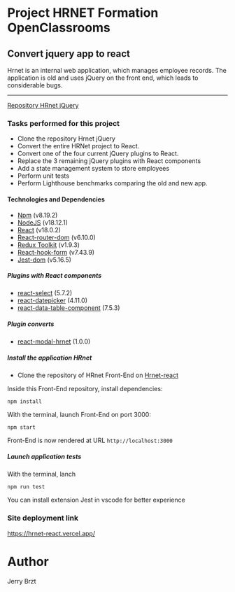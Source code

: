# Project HRNET Formation OpenClassrooms

## Convert jquery app to react

Hrnet is an internal web application, which manages employee records. The application is old and uses jQuery on the front end, which leads to considerable bugs.

---

[Repository HRnet jQuery](https://github.com/OpenClassrooms-Student-Center/P12_Front-end.git)

### Tasks performed for this project

- Clone the repository Hrnet jQuery
- Convert the entire HRNet project to React.
- Convert one of the four current jQuery plugins to React.
- Replace the 3 remaining jQuery plugins with React components
- Add a state management system to store employees
- Perform unit tests
- Perform Lighthouse benchmarks comparing the old and new app.

#### Technologies and Dependencies

- [Npm](https://www.npmjs.com/package/npm) (v8.19.2)
- [NodeJS](https://nodejs.org/en/) (v18.12.1)
- [React](https://fr.reactjs.org/) (v18.0.2)
- [React-router-dom](https://reactrouter.com/) (v6.10.0)
- [Redux Toolkit](https://redux-toolkit.js.org/) (v1.9.3)
- [React-hook-form](https://react-hook-form.com/) (v7.43.9)
- [Jest-dom](https://testing-library.com/docs/ecosystem-jest-dom/) (v5.16.5)

##### Plugins with React components

- [react-select](https://react-select.com/) (5.7.2)
- [react-datepicker](https://reactdatepicker.com/) (4.11.0)
- [react-data-table-component](https://react-data-table-component.netlify.app) (7.5.3)

##### Plugin converts

- [react-modal-hrnet](https://github.com/Jerry-bz/react-modal-hrnet.git) (1.0.0)

##### Install the application HRnet

- Clone the repository of HRnet Front-End on [Hrnet-react](https://github.com/Jerry-bz/hrnet-react)

Inside this Front-End repository, install dependencies:

`npm install`

With the terminal, launch Front-End on port 3000:

`npm start`

Front-End is now rendered at URL `http://localhost:3000`

##### Launch application tests

With the terminal, lanch

`npm run test`

You can install extension Jest in vscode for better experience

### Site deployment link

https://hrnet-react.vercel.app/

# Author

Jerry Brzt
